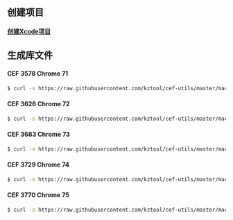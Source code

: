## 创建项目
#### [创建Xcode项目](project-create/README.md)

## 生成库文件

#### CEF 3578 Chrome 71
```bash
$ curl -s https://raw.githubusercontent.com/kztool/cef-utils/master/macos/cef3578/install.sh | bash
```

#### CEF 3626 Chrome 72
```bash
$ curl -s https://raw.githubusercontent.com/kztool/cef-utils/master/macos/cef3626/install.sh | bash
```

#### CEF 3683 Chrome 73
```bash
$ curl -s https://raw.githubusercontent.com/kztool/cef-utils/master/macos/cef3683/install.sh | bash
```

#### CEF 3729 Chrome 74
```bash
$ curl -s https://raw.githubusercontent.com/kztool/cef-utils/master/macos/cef3729/install.sh | bash
```

#### CEF 3770 Chrome 75
```bash
$ curl -s https://raw.githubusercontent.com/kztool/cef-utils/master/macos/cef3729/install.sh | bash
```

